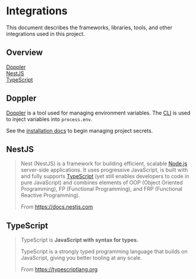 # Integrations

This document describes the frameworks, libraries, tools, and other integrations
used in this project.

## Overview

[Doppler](#doppler)  
[NestJS](#nestjs)  
[TypeScript](#sql)

## Doppler

[Doppler][1] is a tool used for managing environment variables. The [CLI][2] is
used to inject variables into `process.env`.

See the [installation docs][3] to begin managing project secrets.

## NestJS

> Nest (NestJS) is a framework for building efficient, scalable [Node.js][4]
> server-side applications. It uses progressive JavaScript, is built with and
> fully supports [TypeScript][5] (yet still enables developers to code in pure
> JavaScript) and combines elements of OOP (Object Oriented Programming), FP
> (Functional Programming), and FRP (Functional Reactive Programming).
>
> _From_ <https://docs.nestjs.com>

## TypeScript

> TypeScript is **JavaScript with syntax for types.**
>
> TypeScript is a strongly typed programming language that builds on JavaScript,
> giving you better tooling at any scale.
>
> _From_ <https://typescriptlang.org>

[1]: https://doppler.com
[2]: https://docs.doppler.com/docs/install-cli#usage
[3]: https://docs.doppler.com/docs/install-cli
[4]: https://nodejs.org
[5]: https://typescriptlang.org
